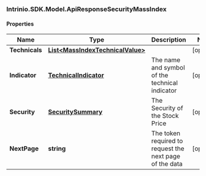 ### Intrinio.SDK.Model.ApiResponseSecurityMassIndex
#### Properties

Name | Type | Description | Notes
------------ | ------------- | ------------- | -------------
**Technicals** | [**List&lt;MassIndexTechnicalValue&gt;**](MassIndexTechnicalValue.md) |  | [optional] 
**Indicator** | [**TechnicalIndicator**](TechnicalIndicator.md) | The name and symbol of the technical indicator | [optional] 
**Security** | [**SecuritySummary**](SecuritySummary.md) | The Security of the Stock Price | [optional] 
**NextPage** | **string** | The token required to request the next page of the data | [optional] 

